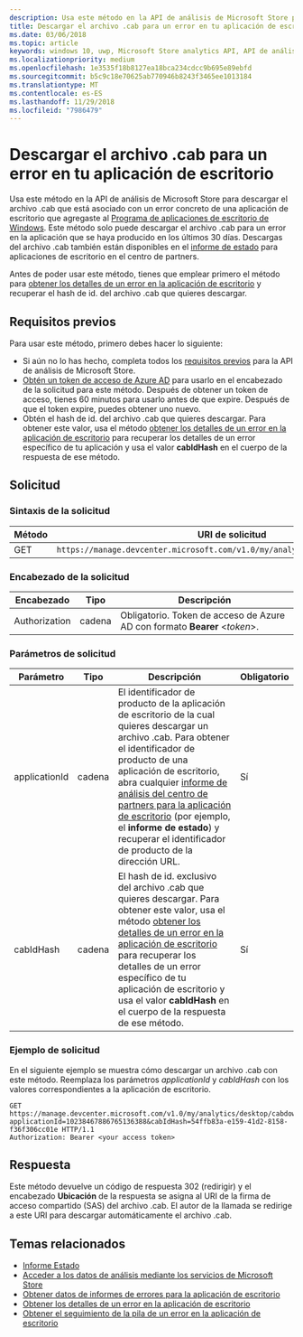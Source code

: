 ```yaml
---
description: Usa este método en la API de análisis de Microsoft Store para descargar el archivo .cab para un error de la aplicación de escritorio.
title: Descargar el archivo .cab para un error en tu aplicación de escritorio
ms.date: 03/06/2018
ms.topic: article
keywords: windows 10, uwp, Microsoft Store analytics API, API de análisis de Microsoft Store, download CAB, descargar .cab, desktop application, aplicación de escritorio
ms.localizationpriority: medium
ms.openlocfilehash: 1e3535f18b8127ea18bca234cdcc9b695e89ebfd
ms.sourcegitcommit: b5c9c18e70625ab770946b8243f3465ee1013184
ms.translationtype: MT
ms.contentlocale: es-ES
ms.lasthandoff: 11/29/2018
ms.locfileid: "7986479"
---
```

# <a name="download-the-cab-file-for-an-error-in-your-desktop-application"></a>Descargar el archivo .cab para un error en tu aplicación de escritorio

Usa este método en la API de análisis de Microsoft Store para descargar el archivo .cab que está asociado con un error concreto de una aplicación de escritorio que agregaste al [Programa de aplicaciones de escritorio de Windows](https://msdn.microsoft.com/library/windows/desktop/mt826504). Este método solo puede descargar el archivo .cab para un error en la aplicación que se haya producido en los últimos 30 días. Descargas del archivo .cab también están disponibles en el [informe de estado](https://msdn.microsoft.com/library/windows/desktop/mt826504) para aplicaciones de escritorio en el centro de partners.

Antes de poder usar este método, tienes que emplear primero el método para [obtener los detalles de un error en la aplicación de escritorio](get-details-for-an-error-in-your-desktop-application.md) y recuperar el hash de id. del archivo .cab que quieres descargar.

## <a name="prerequisites"></a>Requisitos previos


Para usar este método, primero debes hacer lo siguiente:

* Si aún no lo has hecho, completa todos los [requisitos previos](access-analytics-data-using-windows-store-services.md#prerequisites) para la API de análisis de Microsoft Store.
* [Obtén un token de acceso de Azure AD](access-analytics-data-using-windows-store-services.md#obtain-an-azure-ad-access-token) para usarlo en el encabezado de la solicitud para este método. Después de obtener un token de acceso, tienes 60 minutos para usarlo antes de que expire. Después de que el token expire, puedes obtener uno nuevo.
* Obtén el hash de id. del archivo .cab que quieres descargar. Para obtener este valor, usa el método [obtener los detalles de un error en la aplicación de escritorio](get-details-for-an-error-in-your-desktop-application.md) para recuperar los detalles de un error específico de tu aplicación y usa el valor **cabIdHash** en el cuerpo de la respuesta de ese método.

## <a name="request"></a>Solicitud


### <a name="request-syntax"></a>Sintaxis de la solicitud

| Método | URI de solicitud                                                          |
|--------|----------------------------------------------------------------------|
| GET    | ```https://manage.devcenter.microsoft.com/v1.0/my/analytics/desktop/cabdownload``` |


### <a name="request-header"></a>Encabezado de la solicitud

| Encabezado        | Tipo   | Descripción                                                                 |
|---------------|--------|-----------------------------------------------------------------------------|
| Authorization | cadena | Obligatorio. Token de acceso de Azure AD con formato **Bearer** &lt;*token*&gt;. |


### <a name="request-parameters"></a>Parámetros de solicitud

| Parámetro        | Tipo   |  Descripción      |  Obligatorio  |
|---------------|--------|---------------|------|
| applicationId | cadena | El identificador de producto de la aplicación de escritorio de la cual quieres descargar un archivo .cab. Para obtener el identificador de producto de una aplicación de escritorio, abra cualquier [informe de análisis del centro de partners para la aplicación de escritorio](https://msdn.microsoft.com/library/windows/desktop/mt826504) (por ejemplo, el **informe de estado**) y recuperar el identificador de producto de la dirección URL. |  Sí  |
| cabIdHash | cadena | El hash de id. exclusivo del archivo .cab que quieres descargar. Para obtener este valor, usa el método [obtener los detalles de un error en la aplicación de escritorio](get-details-for-an-error-in-your-desktop-application.md) para recuperar los detalles de un error específico de tu aplicación de escritorio y usa el valor **cabIdHash** en el cuerpo de la respuesta de ese método. |  Sí  |


### <a name="request-example"></a>Ejemplo de solicitud

En el siguiente ejemplo se muestra cómo descargar un archivo .cab con este método. Reemplaza los parámetros *applicationId* y *cabIdHash* con los valores correspondientes a la aplicación de escritorio.

```syntax
GET https://manage.devcenter.microsoft.com/v1.0/my/analytics/desktop/cabdownload?applicationId=10238467886765136388&cabIdHash=54ffb83a-e159-41d2-8158-f36f306cc01e HTTP/1.1
Authorization: Bearer <your access token>
```

## <a name="response"></a>Respuesta

Este método devuelve un código de respuesta 302 (redirigir) y el encabezado **Ubicación** de la respuesta se asigna al URI de la firma de acceso compartido (SAS) del archivo .cab. El autor de la llamada se redirige a este URI para descargar automáticamente el archivo .cab.

## <a name="related-topics"></a>Temas relacionados

* [Informe Estado](../publish/health-report.md)
* [Acceder a los datos de análisis mediante los servicios de Microsoft Store](access-analytics-data-using-windows-store-services.md)
* [Obtener datos de informes de errores para la aplicación de escritorio](get-desktop-application-error-reporting-data.md)
* [Obtener los detalles de un error en la aplicación de escritorio](get-details-for-an-error-in-your-desktop-application.md)
* [Obtener el seguimiento de la pila de un error en la aplicación de escritorio](get-the-stack-trace-for-an-error-in-your-desktop-application.md)
